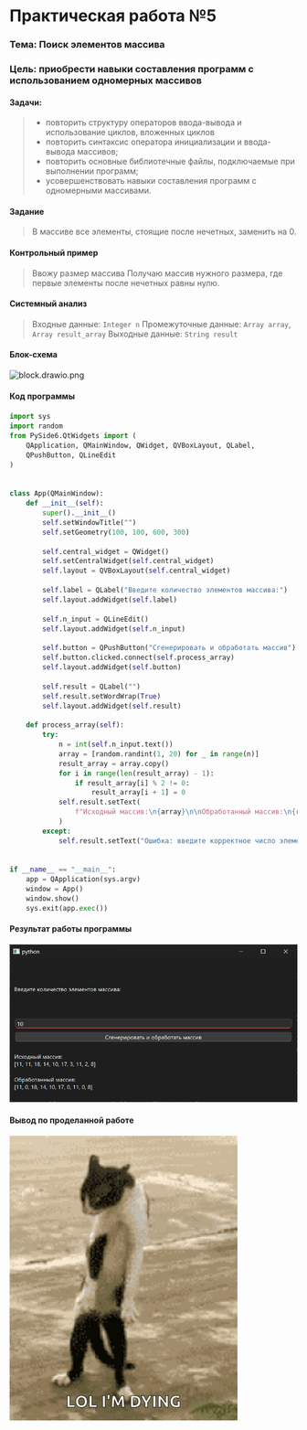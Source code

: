 # Практическая работа №5

### Тема: Поиск элементов массива

### Цель: приобрести навыки составления программ с использованием одномерных массивов

#### Задачи:

> * повторить структуру операторов ввода-вывода и использование циклов, вложенных циклов
> * повторить синтаксис оператора инициализации и ввода-вывода массивов;
> * повторить основные библиотечные файлы, подключаемые при выполнении программ;
> * усовершенствовать навыки составления программ с одномерными массивами.

#### Задание

> В массиве все элементы, стоящие после нечетных, заменить на 0.

#### Контрольный пример

> Ввожу размер массива
> Получаю массив нужного размера, где первые элементы после нечетных равны нулю.

#### Системный анализ

> Входные данные: `Integer n`
> Промежуточные данные: `Array array`, `Array result_array`
> Выходные данные: `String result`

#### Блок-схема

![block.drawio.png](src/block.drawio.png)

#### Код программы

```python
import sys
import random
from PySide6.QtWidgets import (
    QApplication, QMainWindow, QWidget, QVBoxLayout, QLabel,
    QPushButton, QLineEdit
)


class App(QMainWindow):
    def __init__(self):
        super().__init__()
        self.setWindowTitle("")
        self.setGeometry(100, 100, 600, 300)

        self.central_widget = QWidget()
        self.setCentralWidget(self.central_widget)
        self.layout = QVBoxLayout(self.central_widget)

        self.label = QLabel("Введите количество элементов массива:")
        self.layout.addWidget(self.label)

        self.n_input = QLineEdit()
        self.layout.addWidget(self.n_input)

        self.button = QPushButton("Сгенерировать и обработать массив")
        self.button.clicked.connect(self.process_array)
        self.layout.addWidget(self.button)

        self.result = QLabel("")
        self.result.setWordWrap(True)
        self.layout.addWidget(self.result)

    def process_array(self):
        try:
            n = int(self.n_input.text())
            array = [random.randint(1, 20) for _ in range(n)]
            result_array = array.copy()
            for i in range(len(result_array) - 1):
                if result_array[i] % 2 != 0:
                    result_array[i + 1] = 0
            self.result.setText(
                f"Исходный массив:\n{array}\n\nОбработанный массив:\n{result_array}"
            )
        except:
            self.result.setText("Ошибка: введите корректное число элементов.")


if __name__ == "__main__":
    app = QApplication(sys.argv)
    window = App()
    window.show()
    sys.exit(app.exec())

```

#### Результат работы программы

![screen.png](src/screen.png)

#### Вывод по проделанной работе

![cat.gif](../cat.gif)